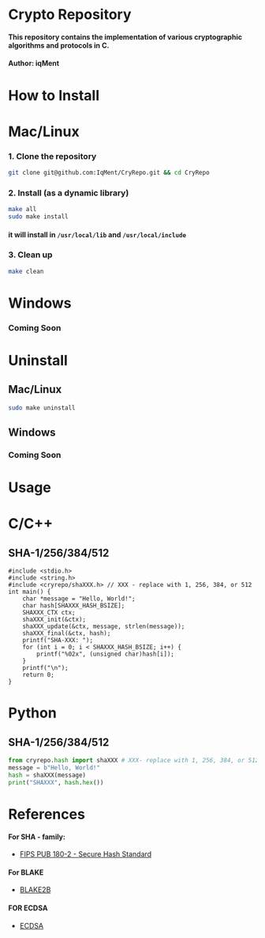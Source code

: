 # Crypto Repository
#### This repository contains the implementation of various cryptographic algorithms and protocols in C.
#### Author: iqMent

# How to Install

# Mac/Linux
### 1. Clone the repository
```bash
git clone git@github.com:IqMent/CryRepo.git && cd CryRepo
```
### 2. Install (as a dynamic library)
```bash
make all
sudo make install
```
#### it will install in `/usr/local/lib` and `/usr/local/include`

### 3. Clean up
```bash
make clean
```
# Windows
### Coming Soon
# Uninstall
## Mac/Linux
```bash
sudo make uninstall
```
## Windows
### Coming Soon

# Usage
# C/C++
## SHA-1/256/384/512
```C/C++
#include <stdio.h>
#include <string.h>
#include <cryrepo/shaXXX.h> // XXX - replace with 1, 256, 384, or 512
int main() {
    char *message = "Hello, World!";
    char hash[SHAXXX_HASH_BSIZE];
    SHAXXX_CTX ctx;
    shaXXX_init(&ctx);
    shaXXX_update(&ctx, message, strlen(message));
    shaXXX_final(&ctx, hash);
    printf("SHA-XXX: ");
    for (int i = 0; i < SHAXXX_HASH_BSIZE; i++) {
        printf("%02x", (unsigned char)hash[i]);
    }
    printf("\n");
    return 0;
}
```


# Python
## SHA-1/256/384/512
```Python
from cryrepo.hash import shaXXX # XXX- replace with 1, 256, 384, or 512
message = b"Hello, World!"
hash = shaXXX(message)
print("SHAXXX", hash.hex())
```

# References
#### For SHA - family:
- [FIPS PUB 180-2 - Secure Hash Standard](https://csrc.nist.gov/files/pubs/fips/180-2/final/docs/fips180-2.pdf)
#### For BLAKE
- [BLAKE2B](https://datatracker.ietf.org/doc/html/rfc7693)
#### FOR ECDSA
- [ECDSA](https://nvlpubs.nist.gov/nistpubs/FIPS/NIST.FIPS.186-4.pdf)
